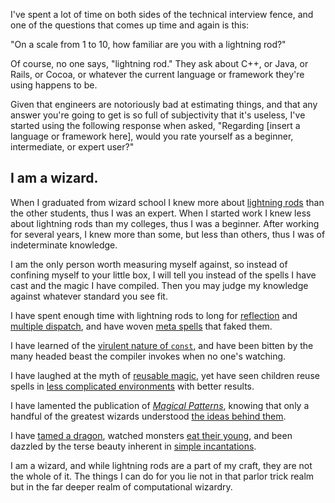 <!--
title: Never ask a wizard if he can use a lightning rod
date: 10 September 2010
slug: wizard-lighting-rods
tags: writing
-->

I've spent a lot of time on both sides of the technical interview fence, and one
of the questions that comes up time and again is this:

"On a scale from 1 to 10, how familiar are you with a lightning rod?"

Of course, no one says, "lightning rod." They ask about C++, or Java, or Rails,
or Cocoa, or whatever the current language or framework they're using happens to
be.

Given that engineers are notoriously bad at estimating things, and that any
answer you're going to get is so full of subjectivity that it's useless, I've
started using the following response when asked, "Regarding [insert a language
or framework here], would you rate yourself as a beginner, intermediate, or
expert user?"

## I am a wizard. ##

When I graduated from wizard school I knew more about [lightning rods][] than
the other students, thus I was an expert. When I started work I knew less about
lightning rods than my colleges, thus I was a beginner. After working for
several years, I knew more than some, but less than others, thus I was of
indeterminate knowledge.

I am the only person worth measuring myself against, so instead of confining
myself to your little box, I will tell you instead of the spells I have cast and
the magic I have compiled. Then you may judge my knowledge against whatever
standard you see fit.

I have spent enough time with lightning rods to long for [reflection][] and
[multiple dispatch][], and have woven [meta spells][] that faked them.

I have learned of the [virulent nature of `const`][const], and have been bitten
by the many headed beast the compiler invokes when no one's watching.

I have laughed at the myth of [reusable magic][], yet have seen children reuse
spells in [less complicated environments][scratch] with better results.

I have lamented the publication of [*Magical Patterns*][gof], knowing that only
a handful of the greatest wizards understood [the ideas behind them][pl].

I have [tamed a dragon][], watched monsters [eat their young][], and been
dazzled by the terse beauty inherent in [simple incantations][].

I am a wizard, and while lightning rods are a part of my craft, they are not the
whole of it. The things I can do for you lie not in that parlor trick realm but
in the far deeper realm of computational wizardry.

[lightning rods]: http://www.parashift.com/c++-faq-lite/ "C++ FAQ"
[reflection]: http://en.wikipedia.org/wiki/Reflection_(computer_science) "Wikipedia: Reflection (computer science)"
[multiple dispatch]: http://en.wikipedia.org/wiki/Multiple_dispatch "Wikipedia: Multiple dispatch"
[meta spells]: http://en.wikipedia.org/wiki/Template_metaprogramming "Wikipedia: Template metaprogramming"
[const]: http://www.parashift.com/c++-faq-lite/const-correctness.html "C++ FAQ: Const correctness"
[reusable magic]: http://en.wikipedia.org/wiki/Not_Invented_Here "Wikipedia: Not Invented Here"
[scratch]: http://scratch.mit.edu/ "Scratch: imagine, program, share"
[gof]: http://amazon.com/Design-Patterns-Elements-Reusable-Object-Oriented/dp/0201633612/ 'Amazon.com: "Design Patterns: Elements of Reusable Object Oriented Software" by the Gang of Four'
[pl]: http://amazon.com/Pattern-Language-Buildings-Construction-Environmental/dp/0195019199/ 'Amazon.com: "A Pattern Language: Towns, Buildings, Construction" by Christopher Alexander'
[tamed a dragon]: http://amazon.com/Compilers-Principles-Techniques-Tools-2nd/dp/0321486811/ 'Amazon.com: "Compilers: Principles, Techniques, and Tools" by Aho, Lam, Sethi, and Ullman'
[eat their young]: http://queue.acm.org/detail.cfm?id=1039523 "A Conversation with Alan Kay - ACM Queue"
[simple incantations]: http://thinking-forth.sourceforge.net/ '"Thinking Forth" by Leo Brodie'
